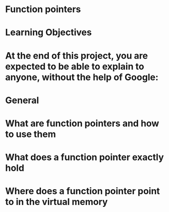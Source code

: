 # Function pointers
# Learning Objectives
# At the end of this project, you are expected to be able to explain to anyone, without the help of Google:

# General
# What are function pointers and how to use them
# What does a function pointer exactly hold
# Where does a function pointer point to in the virtual memory
